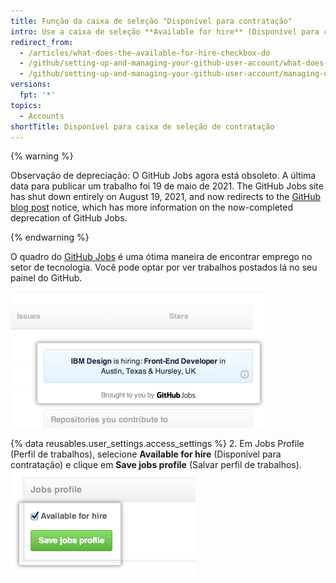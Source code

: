 ```yaml
---
title: Função da caixa de seleção "Disponível para contratação"
intro: Use a caixa de seleção **Available for hire** (Disponível para contratação) para exibir postagens do GitHub Jobs no GitHub.
redirect_from:
  - /articles/what-does-the-available-for-hire-checkbox-do
  - /github/setting-up-and-managing-your-github-user-account/what-does-the-available-for-hire-checkbox-do
  - /github/setting-up-and-managing-your-github-user-account/managing-user-account-settings/what-does-the-available-for-hire-checkbox-do
versions:
  fpt: '*'
topics:
  - Accounts
shortTitle: Disponível para caixa de seleção de contratação
---
```


{% warning %}

Observação de depreciação: O GitHub Jobs agora está obsoleto. A última data para publicar um trabalho foi 19 de maio de 2021. The GitHub Jobs site has shut down entirely on August 19, 2021, and now redirects to the [GitHub blog post](https://github.blog/changelog/2021-04-19-deprecation-notice-github-jobs-site/) notice, which has more information on the now-completed deprecation of GitHub Jobs.

{% endwarning %}

O quadro do [GitHub Jobs](https://jobs.github.com/) é uma ótima maneira de encontrar emprego no setor de tecnologia. Você pode optar por ver trabalhos postados lá no seu painel do GitHub.

![Anúncios do GitHub Jobs no painel](/assets/images/help/settings/jobs-ads-on-dashboard.png)

{% data reusables.user_settings.access_settings %}
2. Em Jobs Profile (Perfil de trabalhos), selecione **Available for hire** (Disponível para contratação) e clique em **Save jobs profile** (Salvar perfil de trabalhos). ![Configurações de Jobs profile (Perfil de trabalhos)](/assets/images/help/settings/jobs-profile-settings.png)

